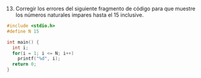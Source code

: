 13. Corregir los errores del siguiente fragmento de código para que muestre los
números naturales impares hasta el 15 inclusive.

```c
#include <stdio.h>
#define N 15

int main() {
  int i;
  for(i = 1; i <= N; i++)
    printf("%d", i);
  return 0;
}

```
